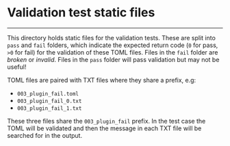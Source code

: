 # Validation test static files

---

This directory holds static files for the validation tests.
These are split into `pass` and `fail` folders, which indicate the expected return code (`0` for pass, `>0` for fail) for the validation of these TOML files.
Files in the `fail` folder are *broken* or *invalid*.
Files in the `pass` folder will pass validation but may not be useful!

TOML files are paired with TXT files where they share a prefix, e.g:
  - `003_plugin_fail.toml`
  - `003_plugin_fail_0.txt`
  - `003_plugin_fail_1.txt`

These three files share the `003_plugin_fail` prefix.
In the test case the TOML will be validated and then the message in each TXT file will be searched for in the output.
